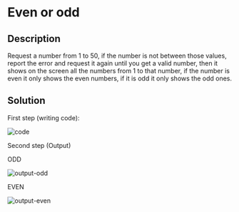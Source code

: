 # Even or odd

## Description

Request a number from 1 to 50, if the number is not between those values, report the error and request it again until you get a valid number, then it shows on the screen all the numbers from 1 to that number, if the number is even it only shows the even numbers, if it is odd it only shows the odd ones.

## Solution

First step (writing code):

![code](https://user-images.githubusercontent.com/116694224/209035717-4a543f5e-d7eb-4aeb-a7ce-a7d6ad41b9ff.jpg)

Second step (Output)

ODD

![output-odd](https://user-images.githubusercontent.com/116694224/209035741-58cc3a43-136a-411f-8ce9-a593f042ec30.jpg)

EVEN

![output-even](https://user-images.githubusercontent.com/116694224/209035757-8cc32bff-4874-4d4e-9c98-f4495825e7ec.jpg)
